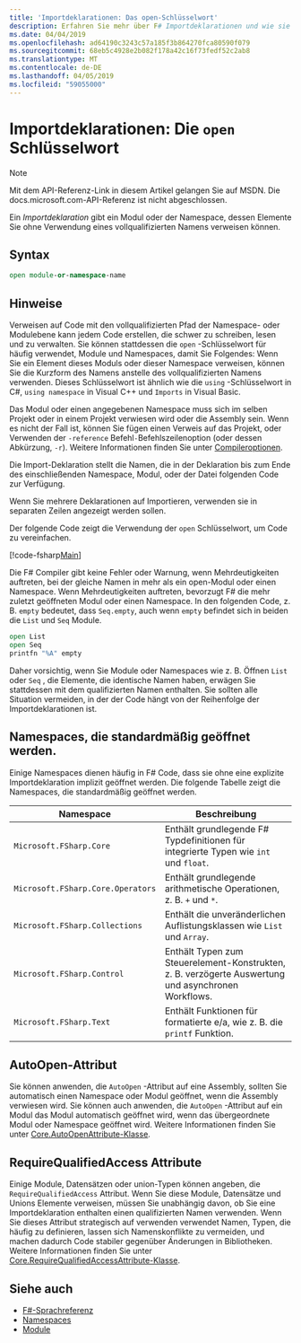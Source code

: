 ```yaml
---
title: 'Importdeklarationen: Das open-Schlüsselwort'
description: Erfahren Sie mehr über F# Importdeklarationen und wie sie ein Modul oder einen Namespace angeben, dessen Elemente Sie ohne Verwendung eines vollqualifizierten Namens verweisen können.
ms.date: 04/04/2019
ms.openlocfilehash: ad64190c3243c57a185f3b864270fca80590f079
ms.sourcegitcommit: 68eb5c4928e2b082f178a42c16f73fedf52c2ab8
ms.translationtype: MT
ms.contentlocale: de-DE
ms.lasthandoff: 04/05/2019
ms.locfileid: "59055000"
---
```

# <a name="import-declarations-the-open-keyword"></a>Importdeklarationen: Die `open` Schlüsselwort

> [!NOTE]
> Mit dem API-Referenz-Link in diesem Artikel gelangen Sie auf MSDN.  Die docs.microsoft.com-API-Referenz ist nicht abgeschlossen.

Ein *Importdeklaration* gibt ein Modul oder der Namespace, dessen Elemente Sie ohne Verwendung eines vollqualifizierten Namens verweisen können.

## <a name="syntax"></a>Syntax

```fsharp
open module-or-namespace-name
```

## <a name="remarks"></a>Hinweise

Verweisen auf Code mit den vollqualifizierten Pfad der Namespace- oder Modulebene kann jedem Code erstellen, die schwer zu schreiben, lesen und zu verwalten. Sie können stattdessen die `open` -Schlüsselwort für häufig verwendet, Module und Namespaces, damit Sie Folgendes: Wenn Sie ein Element dieses Moduls oder dieser Namespace verweisen, können Sie die Kurzform des Namens anstelle des vollqualifizierten Namens verwenden. Dieses Schlüsselwort ist ähnlich wie die `using` -Schlüsselwort in C#, `using namespace` in Visual C++ und `Imports` in Visual Basic.

Das Modul oder einen angegebenen Namespace muss sich im selben Projekt oder in einem Projekt verwiesen wird oder die Assembly sein. Wenn es nicht der Fall ist, können Sie fügen einen Verweis auf das Projekt, oder Verwenden der `-reference` Befehl`-`Befehlszeilenoption (oder dessen Abkürzung, `-r`). Weitere Informationen finden Sie unter [Compileroptionen](compiler-options.md).

Die Import-Deklaration stellt die Namen, die in der Deklaration bis zum Ende des einschließenden Namespace, Modul, oder der Datei folgenden Code zur Verfügung.

Wenn Sie mehrere Deklarationen auf Importieren, verwenden sie in separaten Zeilen angezeigt werden sollen.

Der folgende Code zeigt die Verwendung der `open` Schlüsselwort, um Code zu vereinfachen.

[!code-fsharp[Main](../../../samples/snippets/fsharp/lang-ref-2/snippet6801.fs)]

Die F# Compiler gibt keine Fehler oder Warnung, wenn Mehrdeutigkeiten auftreten, bei der gleiche Namen in mehr als ein open-Modul oder einen Namespace. Wenn Mehrdeutigkeiten auftreten, bevorzugt F# die mehr zuletzt geöffneten Modul oder einen Namespace. In den folgenden Code, z. B. `empty` bedeutet, dass `Seq.empty`, auch wenn `empty` befindet sich in beiden die `List` und `Seq` Module.

```fsharp
open List
open Seq
printfn "%A" empty
```

Daher vorsichtig, wenn Sie Module oder Namespaces wie z. B. Öffnen `List` oder `Seq` , die Elemente, die identische Namen haben, erwägen Sie stattdessen mit dem qualifizierten Namen enthalten. Sie sollten alle Situation vermeiden, in der der Code hängt von der Reihenfolge der Importdeklarationen ist.

## <a name="namespaces-that-are-open-by-default"></a>Namespaces, die standardmäßig geöffnet werden.

Einige Namespaces dienen häufig in F# Code, dass sie ohne eine explizite Importdeklaration implizit geöffnet werden. Die folgende Tabelle zeigt die Namespaces, die standardmäßig geöffnet werden.

|Namespace|Beschreibung|
|---------|-----------|
|`Microsoft.FSharp.Core`|Enthält grundlegende F# Typdefinitionen für integrierte Typen wie `int` und `float`.|
|`Microsoft.FSharp.Core.Operators`|Enthält grundlegende arithmetische Operationen, z. B. `+` und `*`.|
|`Microsoft.FSharp.Collections`|Enthält die unveränderlichen Auflistungsklassen wie `List` und `Array`.|
|`Microsoft.FSharp.Control`|Enthält Typen zum Steuerelement-Konstrukten, z. B. verzögerte Auswertung und asynchronen Workflows.|
|`Microsoft.FSharp.Text`|Enthält Funktionen für formatierte e/a, wie z. B. die `printf` Funktion.|

## <a name="autoopen-attribute"></a>AutoOpen-Attribut

Sie können anwenden, die `AutoOpen` -Attribut auf eine Assembly, sollten Sie automatisch einen Namespace oder Modul geöffnet, wenn die Assembly verwiesen wird. Sie können auch anwenden, die `AutoOpen` -Attribut auf ein Modul das Modul automatisch geöffnet wird, wenn das übergeordnete Modul oder Namespace geöffnet wird. Weitere Informationen finden Sie unter [Core.AutoOpenAttribute-Klasse](https://msdn.microsoft.com/visualfsharpdocs/conceptual/core.autoopenattribute-class-%5bfsharp%5d).

## <a name="requirequalifiedaccess-attribute"></a>RequireQualifiedAccess Attribute

Einige Module, Datensätzen oder union-Typen können angeben, die `RequireQualifiedAccess` Attribut. Wenn Sie diese Module, Datensätze und Unions Elemente verweisen, müssen Sie unabhängig davon, ob Sie eine Importdeklaration enthalten einen qualifizierten Namen verwenden. Wenn Sie dieses Attribut strategisch auf verwenden verwendet Namen, Typen, die häufig zu definieren, lassen sich Namenskonflikte zu vermeiden, und machen dadurch Code stabiler gegenüber Änderungen in Bibliotheken. Weitere Informationen finden Sie unter [Core.RequireQualifiedAccessAttribute-Klasse](https://msdn.microsoft.com/visualfsharpdocs/conceptual/core.requirequalifiedaccessattribute-class-%5Bfsharp%5D).

## <a name="see-also"></a>Siehe auch

- [F#-Sprachreferenz](index.md)
- [Namespaces](namespaces.md)
- [Module](modules.md)
